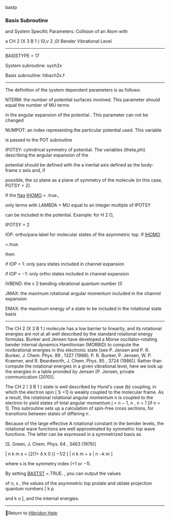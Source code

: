 bastp


###   Basis Subroutine

and System Specific Parameters: Collision of an Atom with

a CH 2 (X  3 B 1 ) (0,v 2 ,0) Bender Vibrational Level


------------------------------


BASISTYPE = 17


System subroutine:  sych2x


Basis subroutine:  hibach2x.f


------------------------------


The definition of the system dependent parameters is as follows:

NTERM:  the number of potential surfaces involved.  This parameter should equal the number of MU terms

in the angular expansion of the potential..  This parameter can not be changed


NUMPOT:  an index representing the particular potential used.  This variable

is passed to the POT subroutine


IPOTSY:   cylindrical symmetry of potential.  The variables (theta,phi) describing the angular expansion of the

potential should be defined with the  a  inertial axis defined as the body-frame  z  axis and, if

possible, the  xz  plane as a plane of symmetry of the molecule (in this case, POTSY = 2).

If the  [flag](flags.html)    [IHOMO](ihomo.html)   = .true.,

only terms with LAMBDA + MU equal to an integer multiple of IPOTSY

can be included in the potential.  Example:  for H 2 O,

IPOTSY = 2


IOP:       ortho/para  label for molecular states of the asymmetric top. If  [IHOMO](ihomo.html)

=.true.

then

if IOP = 1: only  para  states included in channel expansion


if IOP = −1: only  ortho  states included in channel expansion


IVBEND:    the v 2  bending vibrational quantum number [0

JMAX:    the maximum rotational angular momentum included in the channel expansion


EMAX:    the maximum energy of a state to be included in the rotational state basis


------------------------------


The CH 2 (X  3 B 1 ) molecule has a low barrier to linearity, and its rotational energies are not at all well described by the standard rotational energy formulas.  Bunker and Jensen have developed a Morse oscillator-rotating bender internal dynamics Hamiltonian (MORBID) to compute the rovibrational energies in this electronic state [see P. Jensen and P. R. Bunker, J. Chem. Phys.  89 , 1327 (1988); P. R. Bunker, P. Jensen, W. P. Kraemer, and R. Beardworth, J. Chem. Phys.  85 , 3724 (1986)].  Rather than compute the rotational energies in a given vibrational level, here we look up the energies in a table provided by Jensen [P. Jensen, private communication (2010)].


The CH 2 ( 3 B 1 ) state is well described by Hund's case (b) coupling, in which the electron spin [ S =1] is weakly coupled to the molecular frame.  As a result, the rotational rotational angular momentum  n  is coupled to the electron to yield states of total angular momentum  j  =  n  − 1,  n ,  n  + 1 [if  n   = 1].  This subroutine sets up a calculation of spin-free cross sections, for transitions between states of differing  n .


Because of the large effective  A  rotational constant in the bender levels, the rotational wave functions are well approximated by symmetric top wave functions.  The latter can be expressed in a symmetrized basis as


[S. Green, J. Chem. Phys.  64 , 3463 (1976)]


|  n k m s    = [2(1+ δ   k 0 )] −1/2  [ |  n k m    +  s  |  n −k m   ]


where  s  is the symmetry index (+1 or −1).

By setting   [BASTST](bastst.html)  =.TRUE. , you can output the values

of  n,  s , the values of the asymmetric top prolate and oblate projection quantum numbers [ k p

and  k o  ], and the internal energies.


------------------------------


[](hibhelp.html) [](up_arrow.gif)  Return to  [Hibridon Help](hibhelp.html)
